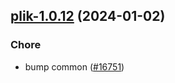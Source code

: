 

## [plik-1.0.12](https://github.com/truecharts/charts/compare/plik-1.0.11...plik-1.0.12) (2024-01-02)

### Chore



- bump common ([#16751](https://github.com/truecharts/charts/issues/16751))